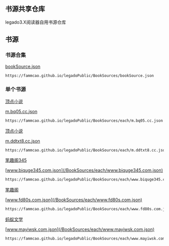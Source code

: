 ## 书源共享仓库 

legado3.X阅读器自用书源仓库

## 书源

### 书源合集
[bookSource.json](/BookSources/bookSource.json)
``` sh
https://fammcao.github.io/legadoPublic/BookSources/bookSource.json
```
### 单个书源

[顶点小说](m.bq05.cc.json)

[m.bq05.cc.json](/BookSources/each/m.bq05.cc.json)

``` html
https://fammcao.github.io/legadoPublic/BookSources/each/m.bq05.cc.json
```

[顶点小说](m.ddtxt8.cc.json)

[m.ddtxt8.cc.json](/BookSources/each/m.ddtxt8.cc.json)

``` html
https://fammcao.github.io/legadoPublic/BookSources/each/m.ddtxt8.cc.json
```
[笔趣阁345](www.biquge345.com.json)

[www.biquge345.com.json](/BookSources/each/www.biquge345.com.json)

``` html
https://fammcao.github.io/legadoPublic/BookSources/each/www.biquge345.com.json
```

[笔趣阁](www.fd80s.com.json)

[www.fd80s.com.json](/BookSources/each/www.fd80s.com.json)

``` html
https://fammcao.github.io/legadoPublic/BookSources/each/www.fd80s.com.json
```

[蚂蚁文学](www.mayiwsk.com.json)

[www.mayiwsk.com.json](/BookSources/each/www.mayiwsk.com.json)

``` html
https://fammcao.github.io/legadoPublic/BookSources/each/www.mayiwsk.com.json
```
